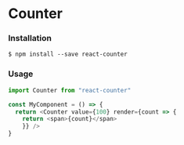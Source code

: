 # Counter

### Installation

```shell
$ npm install --save react-counter
```

### Usage

```javascript
import Counter from "react-counter"

const MyComponent = () => {
  return <Counter value={100} render={count => {
    return <span>{count}</span>
    }} />
}

```
